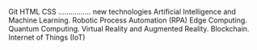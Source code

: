 Git
HTML
CSS
................
new technologies
Artificial Intelligence and Machine Learning.
Robotic Process Automation (RPA)
Edge Computing.
Quantum Computing.
Virtual Reality and Augmented Reality.
Blockchain.
Internet of Things (IoT) 